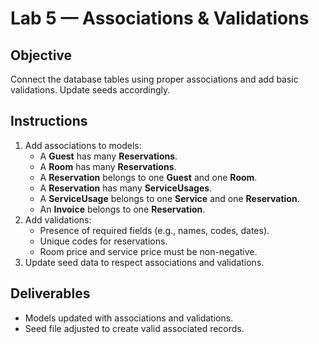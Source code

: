 # Lab 5 — Associations & Validations

## Objective
Connect the database tables using proper associations and add basic validations. Update seeds accordingly.

## Instructions
1. Add associations to models:
   - A **Guest** has many **Reservations**.
   - A **Room** has many **Reservations**.
   - A **Reservation** belongs to one **Guest** and one **Room**.
   - A **Reservation** has many **ServiceUsages**.
   - A **ServiceUsage** belongs to one **Service** and one **Reservation**.
   - An **Invoice** belongs to one **Reservation**.
2. Add validations:
   - Presence of required fields (e.g., names, codes, dates).
   - Unique codes for reservations.
   - Room price and service price must be non-negative.
3. Update seed data to respect associations and validations.

## Deliverables
- Models updated with associations and validations.
- Seed file adjusted to create valid associated records.


